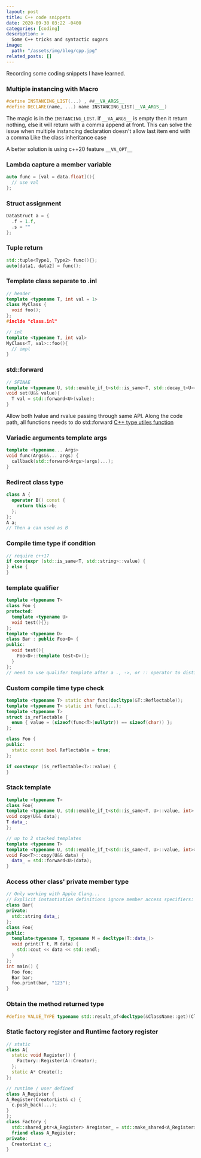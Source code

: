 ```yaml
---
layout: post
title: C++ code snippets
date: 2020-09-30 03:22 -0400
categories: [coding]
description: > 
  Some C++ tricks and syntactic sugars
image:
  path: "/assets/img/blog/cpp.jpg"
related_posts: []
---
```


Recording some coding snippets I have learned.  

### Multiple instancing with Macro
```c++
#define INSTANCING_LIST(...) , ##__VA_ARGS__
#define DECLARE(name, ...) name INSTANCING_LIST(__VA_ARGS__)
```
The magic is in the `INSTANCING_LIST`. if `__VA_ARGS__` is empty then it return nothing, 
else it will return with a comma append at front. This can solve the issue when multiple instancing declaration doesn't allow last item end with a comma
Like the class inheritance case

A better solution is using c++20 feature `__VA_OPT__`

### Lambda capture a member variable
```c++
auto func = [val = data.float](){
  // use val
};
```

### Struct assignment
```c++
DataStruct a = {
  .f = 1.f,
  .s = ""
};
```

### Tuple return
```c++
std::tuple<Type1, Type2> func(){};
auto[data1, data2] = func();
```

### Template class separate to .inl 
```c++
// header
template <typename T, int val = 1>
class MyClass {
  void foo();
};
#inclde "class.inl"

// inl
template <typename T, int val>
MyClass<T, val>::foo(){
  // impl
}
```

### std::forward
```c++
// SFINAE
template <typename U, std::enable_if_t<std::is_same<T, std::decay_t<U>>::value, int> = 0>
void set(U&& value){
  T val = std::forward<U>(value);
}
```
Allow both lvalue and rvalue passing through same API. Along the code path, all functions needs to do std::forward
[C++ type utiles function](https://en.cppreference.com/w/cpp/types)


### Variadic arguments template args
```c++
template <typename... Args>
void func(Args&&... args) {
  callback(std::forward<Args>(args)...);
}
```

### Redirect class type
```c++
class A {
  operator B() const {
    return this->b;
  };
};
A a;
// Then a can used as B
```

### Compile time type if condition
```c++
// require c++17
if constexpr (std::is_same<T, std::string>::value) {
} else {
}
```

### template qualifier
```c++
template <typename T>
class Foo {
protected:
  template <typename U>
  void test(){};
};
template <typename D>
class Bar : public Foo<D> {
public:
  void test(){
    Foo<D>::template test<D>();
  }
};
// need to use qualifer template after a ., ->, or :: operator to distinguish member template
```

### Custom compile time type check
```c++
template <typename T> static char func(decltype(&T::Reflectable));
template <typename T> static int func(...);
template <typename T>
struct is_reflectable {
  enum { value = (sizeof(func<T>(nullptr)) == sizeof(char)) };
};

class Foo {
public:
  static const bool Reflectable = true;
};

if constexpr (is_reflectable<T>::value) {
}
```

### Stack template
```c++
template <typename T>
class Foo{
template <typename U, std::enable_if_t<std::is_same<T, U>::value, int> = 0>
void copy(U&& data);
T data_;
};

// up to 2 stacked templates
template <typename T>
template <typename U, std::enable_if_t<std::is_same<T, U>::value, int>>
void Foo<T>::copy(U&& data) {
  data_ = std::forward<U>(data);
}
```

### Access other class' private member type
```c++
// Only working with Apple Clang...
// Explicit instantiation definitions ignore member access specifiers: parameter types and return types may be private
class Bar{
private:
  std::string data_;
};
class Foo{
public:
  template<typename T, typename M = decltype(T::data_)>
  void print(T t, M data) {
    std::cout << data << std::endl;
  }
};
int main() {
  Foo foo;
  Bar bar;
  foo.print(bar, "123");
}
```

### Obtain the method returned type
```c++
#define VALUE_TYPE typename std::result_of<decltype(&ClassName::get)(Classname)>::type
```

### Static factory register and Runtime factory register
```c++
// static
class A{
  static void Register() {
    Factory::Register(A::Creator);
  };
  static A* Create();
};

// runtime / user defined
class A_Register {
A_Register(CreatorList& c) {
  c.push_back(...);
}
};
class Factory {
  std::shared_ptr<A_Register> Aregister_ = std::make_shared<A_Register>(c_);
  friend class A_Register;
private:
  CreatorList c_;
}
```